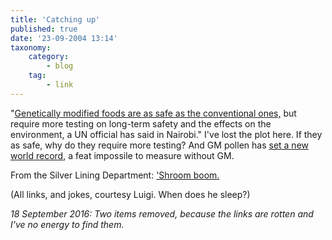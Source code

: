 ```yaml
---
title: 'Catching up'
published: true
date: '23-09-2004 13:14'
taxonomy:
    category:
        - blog
    tag:
        - link
---
```


"[Genetically modified foods are as safe as the conventional ones,](http://allafrica.com/stories/200409210049.html) but require more testing on long-term safety and the effects on the environment, a UN official has said in Nairobi." I've lost the plot here. If they as safe, why do they require more testing? And GM pollen has [set a new world record](http://news.bbc.co.uk/1/hi/sci/tech/3675706.stm), a feat impossile to measure without GM.

From the Silver Lining Department: ['Shroom boom.](http://www.ncbuy.com/news/2004-09-22/1010644.html) 

(All links, and jokes, courtesy Luigi. When does he sleep?)

_18 September 2016: Two items removed, because the links are rotten and I've no energy to find them._